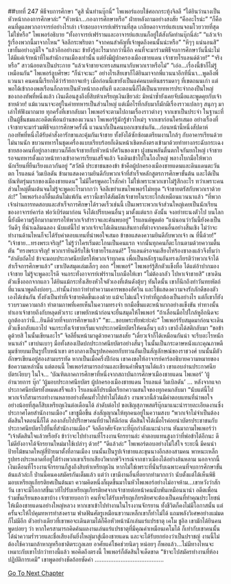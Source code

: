 ##บทที่ 247 พิธีจบการศึกษา
“ดูสิ นั่นท่านบุ๊กนี่” ไพเพอร์แอบใช้ศอกกระทุ้งจิลลี “ได้ยินว่านางเป็นหัวหน้ากองการศึกษาล่ะ”
“หัวหน้า...กองการศึกษาหรือ” ฝ่ายหลังถามอย่างสงสัย “คืออะไรน่ะ”
“ก็คือคนที่ดูแลพวกอาจารย์อย่างไรเล่า เจ้าชอบอาจารย์เฟร์รานที่สุด เกลียดอาจารย์แฮเบนจอมโวยวายที่สุดไม่ใช่หรือ” ไพเพอร์อธิบาย “ทั้งอาจารย์เฟร์รานและอาจารย์แฮเบนก็อยู่ใต้สังกัดท่านบุ๊กนี่ล่ะ”
“แล้วเจ้ารู้เรื่องพวกนี้มาจากไหน” จิลลีกระพริบตา “จากคนสำคัญที่เจ้าพูดถึงคนนั้นน่ะหรือ”
“หึๆๆ แน่นอนสิ” เขายิ้มอย่างภูมิใจ “แล้วอีกอย่างนะ ข้ายังรู้อะไรมากกว่านี้อีก คนที่จะมาร่วมพิธีจบการศึกษาวันนี้น่ะไม่ได้มีแค่เจ้าหน้าที่ในสำนักงานเมืองเท่านั้น แต่ยังมีผู้ปกครองเมืองชายแดน เจ้าชายโรแลนด์ด้วย!”
“จริงหรือ” สาวน้อยตาเป็นประกาย “แล้วเจ้าชายจะทรงสนทนากับพวกเราหรือไม่”
“เอ่อ...เรื่องนี้ข้าก็ไม่รู้เหมือนกัน” ไพเพอร์ลูบศีรษะ “ก็น่าจะนะ”
อย่างไรเสียเขาก็ได้ยินมาจากพี่แวนนาอีกทีนี่นา...พูดถึงพี่แวนนา คนคนนี้เรียกได้ว่าร้ายกาจแท้ๆ เมื่อก่อนนี้เขายังเป็นแค่คนบดหินธรรมดาๆ ที่เขตถนนเก่า แต่พอได้เข้ากองพลเรือนก็กลายเป็นหัวหน้ากองทันที และตอนนี้ก็ได้เป็นนายทหารประจำกองปืนใหญ่ของกองทัพที่หนึ่งแล้ว เงินเดือนสูงถึงยี่สิบห้าเหรียญเงินเชียวล่ะ มิหนำซ้ำยังเคยจับมือและพูดคุยกับเจ้าชายด้วย!
แม้แวนนาจะอยู่ในค่ายทหารเป็นส่วนใหญ่ แต่เมื่อไรที่กลับมาก็มักมีเรื่องราวแปลกๆ สนุกๆ มาเล่าให้ฟังมากมาย ทุกครั้งที่เขากลับมา ไพเพอร์จะตามไปถามเรื่องราวต่างๆ จากเขาเป็นประจำ ในฐานะที่เป็นผู้ชื่นชมและอดีตเพื่อนบ้านของแวนนา ไพเพอร์รู้มักรู้ข่าวใหม่ๆ จากเขาก่อนใครเสมอ
อย่างเรื่องที่เจ้าชายจะมาร่วมพิธีจบการศึกษาครั้งนี้ แวนนาก็เป็นคนบอกเขาเช่นกัน...ก่อนหน้านี้หนึ่งสัปดาห์ กองทัพที่หนึ่งได้รับคำสั่งอารักขาและคุ้มกันเจ้าชาย ทั้งยังได้ซักซ้อมเตรียมงานใกล้ๆ กับอาคารเรียนด้วย
ไม่นานนัก ขบวนทหารในชุดเครื่องแบบเรียบร้อยก็เดินหน้าเชิดหลังตรงเข้ามาด้วยท่าทางกระฉับกระเฉง ชายสองคนที่อยู่กลางขบวนก็คือเจ้าชายกับหัวหน้าอัศวินของเขา
ฝูงชนพลันตื่นตกใจกันยกใหญ่
เจ้าชายรอจนทหารตั้งแถวหน้าทางเข้าอาคารเรียนเสร็จแล้ว จึงเดินเข้าไปในโถงใหญ่ พลางโบกมือให้พวกนักเรียนที่ยืนเรียงแถวกันอยู่ “สวัสดี ประชาชนของข้า ข้าคือผู้ปกครองเมืองชายแดนและดินแดนตะวันตก โรแลนด์ วิมเบิลดัน ข้ามาแสดงความยินดีกับพวกเจ้าที่สำเร็จหลักสูตรการศึกษาขั้นต้น และได้เป็นบัณฑิตรุ่นแรกของเมืองชายแดน”
ไม่มีใครพูดอะไรสักคำ ไม่ใช่เพราะพวกเขาไม่รู้สึกอะไร ทว่าเพราะคนส่วนใหญ่ตื่นเต้นจนไม่รู้จะพูดอะไรมากกว่า
จิลลีเขย่าแขนไพเพอร์ไม่หยุด “เจ้าชายตรัสกับพวกเราด้วยล่ะ!”
ไพเพอร์เองก็ตื่นเต้นไม่แพ้กัน คราวนี้เขาได้สัมผัสเจ้าชายในระยะใกล้เหมือนแวนนาแล้ว
“ที่พวกเจ้าผ่านการทดสอบและสำเร็จการศึกษาได้รวดเร็วเช่นนี้ เป็นเพราะพวกเจ้าส่วนใหญ่เคยเป็นนักเรียนของอาจารย์คาร์ล ฟอว์เบิร์ตมาก่อน จึงได้เปรียบคนอื่นๆ มาตั้งแต่แรก ดังนั้น จงอย่าทะนงตัวไป บนโลกนี้ยังมีความรู้อีกมากมายรอให้พวกเจ้าสำรวจและค้นพบอยู่” โรแลนด์พูดต่อ “แน่นอนว่าวันนี้ยังคงเป็นวันดีๆ ที่น่าเฉลิมฉลอง นับแต่นี้ไป พวกเจ้าจะได้เดินบนเส้นทางที่ต่างจากคนอื่นอย่างสิ้นเชิง ไม่ว่าจะทำงานด้านไหนก็จะได้รับค่าตอบแทนที่น่าพอใจเสมอ ข้าขอแสดงความยินดีกับพวกเจ้า ณ ที่นี้ด้วย!”
“เจ้าชาย...ทรงพระเจริญ!” ไม่รู้ว่าใครเริ่มตะโกนเป็นคนแรก จากนั้นทุกคนก็ตะโกนตามด้วยความตื้นตัน “ทรงพระเจริญ! พวกเรายินดีรับใช้เจ้าชายโรแลนด์!”
โรแลนด์รอจนเสียงโห่ร้องซาลงแล้วจึงยิ้มว่า “ลำดับถัดไป ข้าจะมอบประกาศนียบัตรให้พวกเจ้าทุกคน เพื่อเป็นหลักฐานอันทรงเกียรติว่าพวกเจ้าได้สำเร็จการศึกษาแล้ว” เขาเปิดสมุดเล่มเล็กๆ ออก “ไพเพอร์”
ไพเพอร์รู้สึกตัวแข็งทื่อ ได้แต่อ้าปากมองเจ้าชาย ไม่รู้จะพูดอะไรดี จนกระทั่งอาจารย์เฟร์รานโบกมือให้เขา “ไม่ต้องกลัว ไปหาเจ้าชายสิ”
เขาเดินตัวแข็งออกจากแถว ได้ยินแม้กระทั่งเสียงหัวใจตัวเองที่เต้นดังตุ้บๆ ทันใดนั้น เขาก็นึกถึงท่าวันทยหัตถ์ที่แวนนาพูดถึงบ่อยๆ...ท่านั้นง่ายกว่าท่าทำความเคารพของอัศวิน และใช้แสดงความจงรักภักดีของตัวเองได้เช่นกัน ทั้งยังเป็นท่าที่เจ้าชายคิดขึ้นเองด้วย แม้จะไม่แน่ใจว่าท่าที่ถูกต้องเป็นอย่างไร แต่ก็เขาก็ยังรวบรวมความกล้า ทำตามภาพที่เคยเห็นในความทรงจำ ยกมือขึ้นแตะหน้าผากอย่างแข็งขัน
ท่าทางนั้นทำเอาเจ้าชายถึงกับหลุดหัวเราะ เขาพยักหน้าก่อนจะยื่นสมุดให้ไพเพอร์ “ถ้าเลื่อนมือไปใกล้หูอีกนิดจะถูกต้องกว่านี้...ยินดีด้วยที่จบการศึกษาแล้ว”
“ขะ...ขอบพระทัยพ่ะย่ะค่ะ” ไพเพอร์รับสมุดมาก่อนจะเดินตัวแข็งกลับแถวไป จนกระทั่งเจ้าชายเริ่มแจกประกาศนียบัตรให้คนอื่นๆ แล้ว เขาถึงได้สติกลับมา
“ขอข้าดูด้วยสิ ในนั้นเขียนอะไร” จิลลียื่นหน้ามาดูด้วยความสงสัย
“เดี๋ยวเจ้าก็ได้เหมือนกันน่า จะรีบอะไรหนักหนาเล่า” เขาบ่นเบาๆ มือทั้งสองเปิดปกประกาศนียบัตรอย่างสั่นๆ ในนั้นเป็นกระดาษหนังแกะคุณภาพดี มุมซ้ายบนเป็นรูปใบหน้าเขา ตรงกลางเป็นรูปหอคอยกับทวนอันเป็นสัญลักษณ์ของราชวงศ์ บนนั้นมีตัวอักษรเขียนอยู่สองสามบรรทัด หากเป็นเมื่อครึ่งปีก่อน เขาคงขอให้อาจารย์คาร์ลอธิบายความหมายของข้อความเหล่านั้น แต่ตอนนี้ ไพเพอร์สามารถอ่านและเขียนคำพื้นฐานได้แล้ว เขาแอบอ่านประกาศนียบัตรเงียบๆ ในใจ...
‘บัณฑิตภาคการศึกษาที่หนึ่งจากสถาบันการศึกษาเมืองชายแดน ไพเพอร์’
‘ผู้อำนวยการ บุ๊ก’
‘ผู้มอบประกาศนียบัตร ผู้ปกครองเมืองชายแดน โรแลนด์ วิมเบิลดัน’
...
หลังจากแจกประกาศนียบัตรทั้งหมดเสร็จแล้ว โรแลนด์ก็ปรบมือเรียกความสนใจของทุกคนกลับมา “นับแต่นี้ไป พวกเจ้าก็สามารถทำงานหลายอย่างที่คนทั่วไปทำไม่ได้แล้ว งานพวกนี้ล้วนมีค่าตอบแทนที่น่าพอใจ อย่างน้อยที่สุดก็สิบเหรียญเงินต่อเดือนได้ ลำดับต่อไป ขอเชิญสุภาพสตรีบุ๊กมาแนะนำรายละเอียดงานซึ่งประกาศโดยสำนักงานเมือง” เขาชูมือขึ้น ส่งสัญญาณให้ทุกคนอยู่ในความสงบ “พวกเจ้าไม่จำเป็นต้องตัดสินใจตอนนี้ก็ได้ ลองกลับไปปรึกษาคนที่บ้านให้ดีก่อน ตัดสินใจได้เมื่อไรค่อยนำบัตรประชาชนกับประกาศนียบัตรไปยื่นที่สำนักงานเมือง”
จิลลีอาศัยจังหวะที่บุ๊กกำลังแนะนำงาน หันมาถามไพเพอร์ว่า “เจ้าตัดสินใจแล้วหรือยัง ข้าว่าจะไปทำงานที่โรงงานจักรยานล่ะ ค่าตอบแทนสูงกว่าที่พ่อข้าได้อีกนะ ดีไม่ดียังอาจได้จักรยานใหม่มาใช้เปล่าๆ ด้วย!”
“ดีแล้วล่ะ” ไพเพอร์ตอบอย่างไม่ใส่ใจ ระยะนี้ มีคนนำป้ายไม้ขนาดใหญ่สี่ป้ายมาตั้งที่ลานเมือง บนนั้นเป็นรูปเจ้าชายและขุนนางอีกสองสามคน พาหนะเหล็กรูปทรงประหลาดที่อยู่ใต้ร่างพวกเขาเรียกเสียงวิพากษ์วิจารณ์จากชาวเมืองได้อย่างล้นหลาม นอกจากนี้ เงินเดือนที่โรงงานจักรยานก็สูงถึงสิบห้าเหรียญเงิน หากไม่ใช่เพราะที่นั่นรับเฉพาะคนที่จบการศึกษาขั้นต้นแล้วล่ะก็ ป่านนี้คนคงสมัครกันเต็มแล้ว
แต่ว่า เขามีงานอื่นที่อยากทำมากกว่า
นับตั้งแต่ได้เห็นพิธีมอบเหรียญเกียรติยศเป็นต้นมา ความคิดหนึ่งก็ผุดขึ้นมาในหัวไพเพอร์อย่างไม่อาจห้าม...เขาหวังว่าสักวัน เขาจะมีโอกาสขึ้นเวทีไปรับเหรียญเกียรติยศจากเจ้าชายต่อหน้าคนนับพันเหมือนนาน่า อดีตเพื่อนร่วมชั้นเรียนของเขาบ้าง
เจ้าชายบอกว่า คนที่จะได้รับเหรียญเกียรติยศจะต้องเป็นคนที่ทำคุณประโยชน์ให้เมืองชายแดนอย่างใหญ่หลวง หากเขาเข้าไปทำงานในโรงงานจักรยาน ทั้งชีวิตก็คงไม่มีโอกาสนั้น แต่ครั้นจะให้ไปคุมทหารทำสงคราม ฟาดฟันศัตรูเหมือนขวานเหล็กเขาก็ทำไม่ได้ แถมพลังวิเศษอย่างแม่มดก็ไม่มีอีก ตัวอย่างเดียวที่เขาพอจะเดินตามได้ก็คือหัวหน้านักเล่นแร่แปรธาตุ เคโม ชูอิล
เขามักได้ยินคนพูดบ่อยๆ ว่า หากใครสามารถคิดค้นผลงานเล่นแร่แปรธาตุที่มีคุณค่าเหมือนเคโมได้ ก็เท่ากับเขาคนนั้นได้นำความร่ำรวยและชื่อเสียงอันยิ่งใหญ่มาสู่เมืองชายแดน และจะได้รับยกย่องว่าเป็นปราชญ์ งานนี้ไม่ต้องใช้ความกล้าหาญหรือชาติตระกูลเลย อาศัยแค่โชคช่วยนิดๆ หน่อยๆ ก็พอแล้ว...ไม่มีทางไหนจะเหมาะกับเขาไปกว่าทางนี้แล้ว
พอคิดถึงตรงนี้ ไพเพอร์ก็ตัดสินใจเด็ดขาด
“ข้าจะไปสมัครทำงานที่ห้องปฏิบัติการเคมี” เขาพูดอย่างชัดถ้อยชัดคำ
........................................




[Go To Next Chapter]( ./160.md)